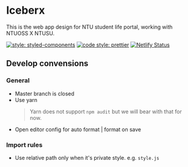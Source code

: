 # Iceberx

This is the web app design for NTU student life portal, working with NTUOSS X NTUSU.

[![style: styled-components](https://img.shields.io/badge/style-%F0%9F%92%85%20styled--components-orange.svg?colorB=daa357&colorA=db748e)](https://github.com/styled-components/styled-components)
[![code style: prettier](https://img.shields.io/badge/code_style-prettier-ff69b4.svg?style=flat-square)](https://github.com/prettier/prettier)
[![Netlify Status](https://api.netlify.com/api/v1/badges/d0652c80-082a-4b30-b7cd-7af388d69435/deploy-status)](https://app.netlify.com/sites/confident-beaver-ce08a7/deploys)

## Develop convensions

### General

- Master branch is closed
- Use yarn
  > Yarn does not support `npm audit` but we will bear with that for now.
- Open editor config for auto format | format on save

### Import rules

- Use relative path only when it's private style. e.g. `style.js`
